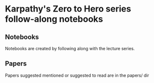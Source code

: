 # Karpathy's Zero to Hero series follow-along notebooks

## Notebooks

Notebooks are created by following along with the lecture series.

## Papers

Papers suggested mentioned or suggested to read are in the papers/ dir

